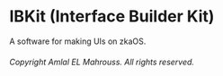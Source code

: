 <!-- README of Interface Builder Kit -->

# IBKit (Interface Builder Kit)

A software for making UIs on zkaOS.

###### Copyright Amlal EL Mahrouss. All rights reserved.